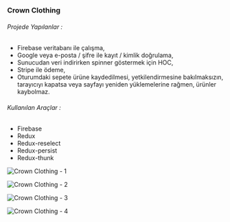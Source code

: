 ### Crown Clothing

###### Projede Yapılanlar :

- Firebase veritabanı ile çalışma,
- Google veya e-posta / şifre ile kayıt / kimlik doğrulama,
- Sunucudan veri indirirken spinner göstermek için HOC,
- Stripe ile ödeme,
- Oturumdaki sepete ürüne kaydedilmesi, yetkilendirmesine bakılmaksızın, tarayıcıyı kapatsa veya sayfayı yeniden yüklemelerine rağmen, ürünler kaybolmaz.

###### Kullanılan Araçlar :

- Firebase
- Redux
- Redux-reselect
- Redux-persist
- Redux-thunk

![Crown Clothing - 1](https://media.giphy.com/media/QCCwZ5ocpvleAlyogW/giphy.gif 'Crown Clothing - 1')

![Crown Clothing - 2](https://media.giphy.com/media/WQI0PqoayPGRdeAZ8N/giphy.gif 'Crown Clothing - 2')

![Crown Clothing - 3](https://media.giphy.com/media/f6VrwtowYZAq2QAzri/giphy.gif 'Crown Clothing - 3')

![Crown Clothing - 4](https://media.giphy.com/media/fwbwb3MTtST0YMXlGW/giphy.gif 'Crown Clothing - 4')
